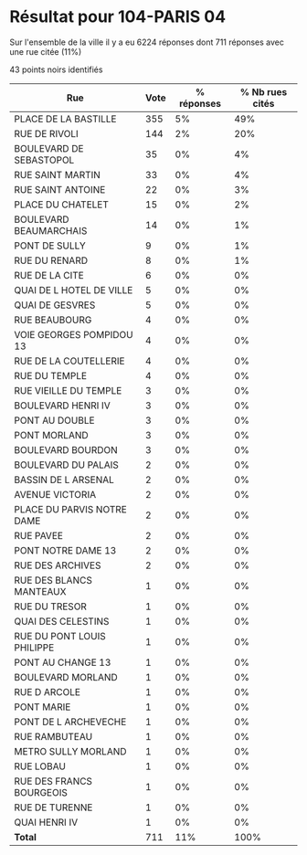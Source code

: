 # Résultat pour 104-PARIS 04

Sur l'ensemble de la ville il y a eu 6224 réponses dont 711 réponses avec une rue citée (11%)

43 points noirs identifiés

| Rue | Vote | % réponses | % Nb rues cités|
|-----|------|------------|----------------|
| PLACE DE LA BASTILLE | 355 | 5% | 49%|
| RUE DE RIVOLI | 144 | 2% | 20%|
| BOULEVARD DE SEBASTOPOL | 35 | 0% | 4%|
| RUE SAINT MARTIN | 33 | 0% | 4%|
| RUE SAINT ANTOINE | 22 | 0% | 3%|
| PLACE DU CHATELET | 15 | 0% | 2%|
| BOULEVARD BEAUMARCHAIS | 14 | 0% | 1%|
| PONT DE SULLY | 9 | 0% | 1%|
| RUE DU RENARD | 8 | 0% | 1%|
| RUE DE LA CITE | 6 | 0% | 0%|
| QUAI DE L HOTEL DE VILLE | 5 | 0% | 0%|
| QUAI DE GESVRES | 5 | 0% | 0%|
| RUE BEAUBOURG | 4 | 0% | 0%|
| VOIE GEORGES POMPIDOU 13 | 4 | 0% | 0%|
| RUE DE LA COUTELLERIE | 4 | 0% | 0%|
| RUE DU TEMPLE | 4 | 0% | 0%|
| RUE VIEILLE DU TEMPLE | 3 | 0% | 0%|
| BOULEVARD HENRI IV | 3 | 0% | 0%|
| PONT AU DOUBLE | 3 | 0% | 0%|
| PONT MORLAND | 3 | 0% | 0%|
| BOULEVARD BOURDON | 3 | 0% | 0%|
| BOULEVARD DU PALAIS | 2 | 0% | 0%|
| BASSIN DE L ARSENAL | 2 | 0% | 0%|
| AVENUE VICTORIA | 2 | 0% | 0%|
| PLACE DU PARVIS NOTRE DAME | 2 | 0% | 0%|
| RUE PAVEE | 2 | 0% | 0%|
| PONT NOTRE DAME 13 | 2 | 0% | 0%|
| RUE DES ARCHIVES | 2 | 0% | 0%|
| RUE DES BLANCS MANTEAUX | 1 | 0% | 0%|
| RUE DU TRESOR | 1 | 0% | 0%|
| QUAI DES CELESTINS | 1 | 0% | 0%|
| RUE DU PONT LOUIS PHILIPPE | 1 | 0% | 0%|
| PONT AU CHANGE 13 | 1 | 0% | 0%|
| BOULEVARD MORLAND | 1 | 0% | 0%|
| RUE D ARCOLE | 1 | 0% | 0%|
| PONT MARIE | 1 | 0% | 0%|
| PONT DE L ARCHEVECHE | 1 | 0% | 0%|
| RUE RAMBUTEAU | 1 | 0% | 0%|
| METRO SULLY MORLAND | 1 | 0% | 0%|
| RUE LOBAU | 1 | 0% | 0%|
| RUE DES FRANCS BOURGEOIS | 1 | 0% | 0%|
| RUE DE TURENNE | 1 | 0% | 0%|
| QUAI HENRI IV | 1 | 0% | 0%|
| **Total** | 711 | 11% | 100%|
